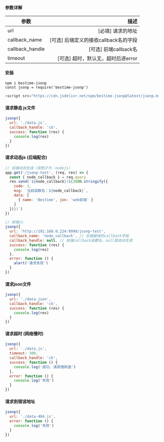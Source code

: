 


#### 参数详解

| 参数        | 描述  | 
| --------   | -----:  |
| url      | [必填] 请求的地址   |
| callback_name      | [可选] 后端定义的接收callback名的字段   |
| callback_handle      | [可选] 前端callback名   |
| timeout      |[可选] 超时，默认无，超时后进error   |

#### 安装
```
npm i bestime-jsonp
const jsonp = require('bestime-jsonp')
```
```javascript
<script src="https://cdn.jsdelivr.net/npm/bestime-jsonp@latest/jsonp.min.js"></script>
```

#### 请求静态 js文件
```javascript
jsonp({
  url: './data.js',
  callback_handle: 'cb',
  success: function (res) {
    console.log(res)
  }
})
```

#### 请求动态js (后端配合)
```javascript
// 后端动态生成（该例子为：nodejs）
app.get('/jsonp-test', (req, res) => {
  const { node_callback } = req.query
  res.send(`${node_callback}(${JSON.stringify({
    code: 1,
    msg: `当前函数名：${node_callback}`,
    data: [
      { name: 'Bestime', jon: 'web前端' }
    ]
  })})`)
})
```
```javascript
// 前端js
jsonp({
  url: 'http://192.168.0.224:9998/jsonp-test',
  callback_name: 'node_callback', // 后端接收的callback字段
  callback_handle: null, // 前端callback函数名，null就自动生成
  success: function (res) {
    console.log(res)
  },
  error: function () {
    alert('请求失败')
  }
})
```

#### 请求json文件
```javascript
jsonp({
  url: './data.json',
  callback_handle: 'cb',
  success: function (res) {
    console.log(res)
  }
})
```

#### 请求超时 (网络慢时)
```javascript
jsonp({
  url: './data.js',
  timeout: 300,
  callback_handle: 'cb',
  success: function () {
    console.log('成功，请调慢网速')
  },
  error: function () {
    console.log('失败')
  }
})
```

#### 请求到错误地址
```javascript
jsonp({
  url: './data-404.js',
  error: function () {
    console.log('失败')
  }
})
```